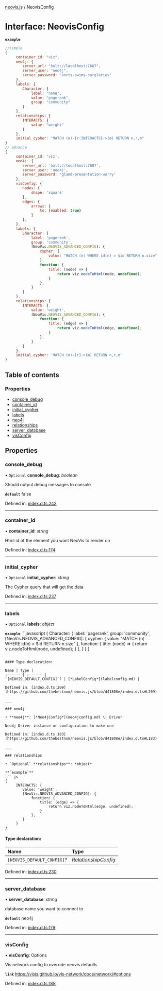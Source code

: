 [neovis.js](../README.md) / NeovisConfig

# Interface: NeovisConfig

**`example`** 
```js
//simple
{
     container_id: "viz",
     neo4j: {
     	server_url: "bolt://localhost:7687",
     	server_user: "neo4j",
     	server_password: "sorts-swims-burglaries"
     },
     labels: {
     	Character: {
     		label: "name",
     		value: "pagerank",
     		group: "community"
     	}
     },
     relationships: {
     	INTERACTS: {
     		value: "weight"
     	}
     },
     initial_cypher: "MATCH (n)-[r:INTERACTS]->(m) RETURN n,r,m"
}
// advance
{
     container_id: 'viz',
     neo4j: {
     	server_url: 'bolt://localhost:7687',
     	server_user: 'neo4j',
     	server_password: 'gland-presentation-worry'
     },
     visConfig: {
     	nodes: {
     		shape: 'square'
     	},
     	edges: {
     		arrows: {
     			to: {enabled: true}
     		}
     	},
     },
     labels: {
     	Character: {
     		label: 'pagerank',
     		group: 'community',
     		[NeoVis.NEOVIS_ADVANCED_CONFIG]: {
     			cypher: {
     				value: "MATCH (n) WHERE id(n) = $id RETURN n.size"
     			},
     			function: {
     				title: (node) => {
     					return viz.nodeToHtml(node, undefined);
     				}
     			},
     		}
     	}
     },
     relationships: {
     	INTERACTS: {
     		value: 'weight',
     		[NeoVis.NEOVIS_ADVANCED_CONFIG]: {
     			function: {
     				title: (edge) => {
     					return viz.nodeToHtml(edge, undefined);
     				}
     			},
     		}
     	}
     },
     initial_cypher: 'MATCH (n)-[r]->(m) RETURN n,r,m'
}
```

## Table of contents

### Properties

- [console\_debug](neovisconfig.md#console_debug)
- [container\_id](neovisconfig.md#container_id)
- [initial\_cypher](neovisconfig.md#initial_cypher)
- [labels](neovisconfig.md#labels)
- [neo4j](neovisconfig.md#neo4j)
- [relationships](neovisconfig.md#relationships)
- [server\_database](neovisconfig.md#server_database)
- [visConfig](neovisconfig.md#visconfig)

## Properties

### console\_debug

• `Optional` **console\_debug**: *boolean*

Should output debug messages to console

**`default`** false

Defined in: [index.d.ts:242](https://github.com/thebestnom/neovis.js/blob/d41808e/index.d.ts#L242)

___

### container\_id

• **container\_id**: *string*

Html id of the element you want NeoVis to render on

Defined in: [index.d.ts:174](https://github.com/thebestnom/neovis.js/blob/d41808e/index.d.ts#L174)

___

### initial\_cypher

• `Optional` **initial\_cypher**: *string*

The Cypher query that will get the data

Defined in: [index.d.ts:237](https://github.com/thebestnom/neovis.js/blob/d41808e/index.d.ts#L237)

___

### labels

• `Optional` **labels**: *object*

**`example`** ```javascript
{
	Character: {
	label: 'pagerank',
		group: 'community',
		[NeoVis.NEOVIS_ADVANCED_CONFIG]: {
			cypher: {
				value: "MATCH (n) WHERE id(n) = $id RETURN n.size"
			},
			function: {
				title: (node) => {
					return viz.nodeToHtml(node, undefined);
				}
			},
		}
	}
}
```

#### Type declaration:

Name | Type |
:------ | :------ |
`[NEOVIS_DEFAULT_CONFIG]`? | [*LabelConfig*](labelconfig.md) |

Defined in: [index.d.ts:209](https://github.com/thebestnom/neovis.js/blob/d41808e/index.d.ts#L209)

___

### neo4j

• **neo4j**: [*Neo4jConfig*](neo4jconfig.md) \| Driver

Neo4j Driver instance or configuration to make one

Defined in: [index.d.ts:183](https://github.com/thebestnom/neovis.js/blob/d41808e/index.d.ts#L183)

___

### relationships

• `Optional` **relationships**: *object*

**`example`** 
``` js
{
     INTERACTS: {
 	    value: 'weight',
 	    [NeoVis.NEOVIS_ADVANCED_CONFIG]: {
 	    	function: {
 	    		title: (edge) => {
 	    			return viz.nodeToHtml(edge, undefined);
 	    		}
 	    	},
 	    }
     }
}
```

#### Type declaration:

Name | Type |
:------ | :------ |
`[NEOVIS_DEFAULT_CONFIG]`? | [*RelationshipConfig*](relationshipconfig.md) |

Defined in: [index.d.ts:230](https://github.com/thebestnom/neovis.js/blob/d41808e/index.d.ts#L230)

___

### server\_database

• **server\_database**: *string*

database name you want to connect to

**`default`** neo4j

Defined in: [index.d.ts:179](https://github.com/thebestnom/neovis.js/blob/d41808e/index.d.ts#L179)

___

### visConfig

• **visConfig**: Options

Vis network config to override neovis defaults

**`link`** https://visjs.github.io/vis-network/docs/network/#options

Defined in: [index.d.ts:188](https://github.com/thebestnom/neovis.js/blob/d41808e/index.d.ts#L188)
